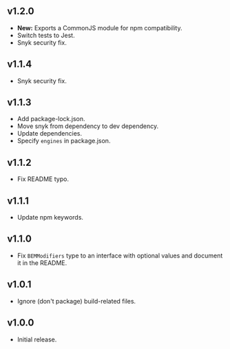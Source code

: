 ## v1.2.0

- **New:** Exports a CommonJS module for npm compatibility.
- Switch tests to Jest.
- Snyk security fix.

## v1.1.4

- Snyk security fix.

## v1.1.3

- Add package-lock.json.
- Move snyk from dependency to dev dependency.
- Update dependencies.
- Specify `engines` in package.json.

## v1.1.2

- Fix README typo.

## v1.1.1

- Update npm keywords.

## v1.1.0

- Fix `BEMModifiers` type to an interface with optional values and document it in the README.

## v1.0.1

- Ignore (don't package) build-related files.

## v1.0.0

- Initial release.
